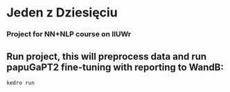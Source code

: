 # Jeden z Dziesięciu
### Project for NN+NLP course on IIUWr
## Run project, this will preprocess data and run papuGaPT2 fine-tuning with reporting to WandB:
```
kedro run
```
